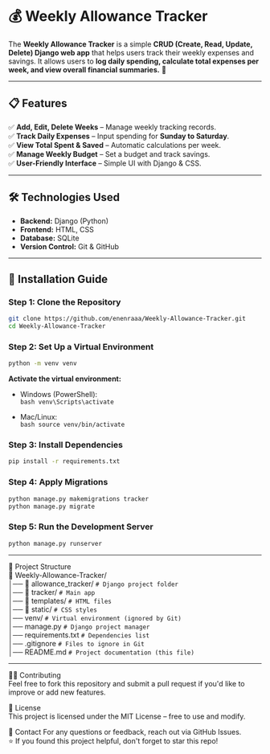 # 💰 Weekly Allowance Tracker

The **Weekly Allowance Tracker** is a simple **CRUD (Create, Read, Update, Delete) Django web app** that helps users track their weekly expenses and savings. It allows users to **log daily spending, calculate total expenses per week, and view overall financial summaries.** 🚀

---

## 📋 Features
✅ **Add, Edit, Delete Weeks** – Manage weekly tracking records.  
✅ **Track Daily Expenses** – Input spending for **Sunday to Saturday**.  
✅ **View Total Spent & Saved** – Automatic calculations per week.  
✅ **Manage Weekly Budget** – Set a budget and track savings.  
✅ **User-Friendly Interface** – Simple UI with Django & CSS.  

---

## 🛠️ Technologies Used
- **Backend:** Django (Python)
- **Frontend:** HTML, CSS  
- **Database:** SQLite  
- **Version Control:** Git & GitHub  

---

## 🚀 Installation Guide

### Step 1: Clone the Repository
```bash
git clone https://github.com/enenraaa/Weekly-Allowance-Tracker.git
cd Weekly-Allowance-Tracker
```

### Step 2: Set Up a Virtual Environment
```bash
python -m venv venv
```
**Activate the virtual environment:**
- Windows (PowerShell):  
`bash
venv\Scripts\activate
`

- Mac/Linux:  
``bash
source venv/bin/activate
``

### Step 3: Install Dependencies
```bash
pip install -r requirements.txt
```

### Step 4: Apply Migrations
```bash
python manage.py makemigrations tracker
python manage.py migrate
```

### Step 5: Run the Development Server
```bash
python manage.py runserver
```

---

📂 Project Structure  
📂 Weekly-Allowance-Tracker/  
│── 📂 allowance_tracker/       `# Django project folder`  
│── 📂 tracker/                 `# Main app`  
│── 📂 templates/               `# HTML files`  
│── 📂 static/                  `# CSS styles`  
│── venv/                       `# Virtual environment (ignored by Git)`  
│── manage.py                   `# Django project manager`  
│── requirements.txt            `# Dependencies list`  
│── .gitignore                  `# Files to ignore in Git`    
│── README.md                   `# Project documentation (this file)`  

---

👨‍💻 Contributing  
Feel free to fork this repository and submit a pull request if you'd like to improve or add new features.

📜 License  
This project is licensed under the MIT License – free to use and modify.

📧 Contact
For any questions or feedback, reach out via GitHub Issues.  
⭐ If you found this project helpful, don't forget to star this repo!
